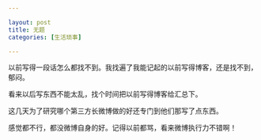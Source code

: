 ```yaml
---

layout: post
title: 无题
categories: [生活琐事]

---
```


以前写得一段话怎么都找不到。我找遍了我能记起的以前写得博客，还是找不到，郁闷。

看来以后写东西不能太乱，找个时间把以前写得博客给汇总下。

这几天为了研究哪个第三方长微博做的好还专门到他们那写了点东西。

感觉都不行，都没微博自身的好。记得以前都骂，看来微博执行力不错啊！